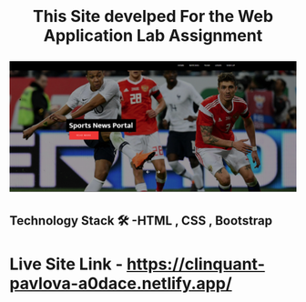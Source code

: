 

<br />
<p align="center">
  <h1 align="center"Sports Portal</h1>

  <p align="center">
This Site develped For the Web Application Lab Assignment 
    
    
</p>

[![Site preview](/Screenshot_20230107_132838.png)](https://clinquant-pavlova-a0dace.netlify.app/)

## Technology Stack 🛠️ -HTML , CSS , Bootstrap 
# Live Site Link - https://clinquant-pavlova-a0dace.netlify.app/
